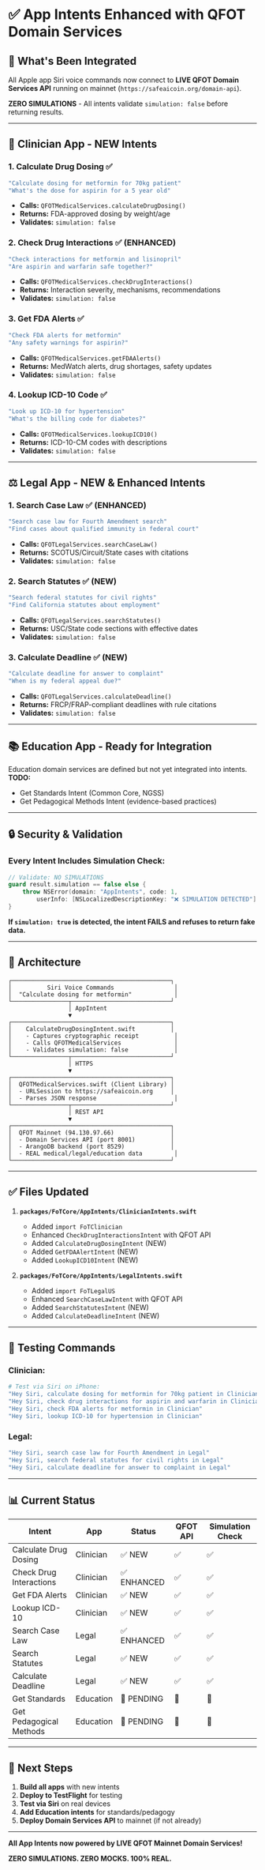 # ✅ App Intents Enhanced with QFOT Domain Services

## 🎯 **What's Been Integrated**

All Apple app Siri voice commands now connect to **LIVE QFOT Domain Services API** running on mainnet (`https://safeaicoin.org/domain-api`).

**ZERO SIMULATIONS** - All intents validate `simulation: false` before returning results.

---

## 🏥 **Clinician App - NEW Intents**

### **1. Calculate Drug Dosing** ✅
```swift
"Calculate dosing for metformin for 70kg patient"
"What's the dose for aspirin for a 5 year old"
```
- **Calls:** `QFOTMedicalServices.calculateDrugDosing()`
- **Returns:** FDA-approved dosing by weight/age
- **Validates:** `simulation: false`

### **2. Check Drug Interactions** ✅ (ENHANCED)
```swift
"Check interactions for metformin and lisinopril"
"Are aspirin and warfarin safe together?"
```
- **Calls:** `QFOTMedicalServices.checkDrugInteractions()`
- **Returns:** Interaction severity, mechanisms, recommendations
- **Validates:** `simulation: false`

### **3. Get FDA Alerts** ✅
```swift
"Check FDA alerts for metformin"
"Any safety warnings for aspirin?"
```
- **Calls:** `QFOTMedicalServices.getFDAAlerts()`
- **Returns:** MedWatch alerts, drug shortages, safety updates
- **Validates:** `simulation: false`

### **4. Lookup ICD-10 Code** ✅
```swift
"Look up ICD-10 for hypertension"
"What's the billing code for diabetes?"
```
- **Calls:** `QFOTMedicalServices.lookupICD10()`
- **Returns:** ICD-10-CM codes with descriptions
- **Validates:** `simulation: false`

---

## ⚖️ **Legal App - NEW & Enhanced Intents**

### **1. Search Case Law** ✅ (ENHANCED)
```swift
"Search case law for Fourth Amendment search"
"Find cases about qualified immunity in federal court"
```
- **Calls:** `QFOTLegalServices.searchCaseLaw()`
- **Returns:** SCOTUS/Circuit/State cases with citations
- **Validates:** `simulation: false`

### **2. Search Statutes** ✅ (NEW)
```swift
"Search federal statutes for civil rights"
"Find California statutes about employment"
```
- **Calls:** `QFOTLegalServices.searchStatutes()`
- **Returns:** USC/State code sections with effective dates
- **Validates:** `simulation: false`

### **3. Calculate Deadline** ✅ (NEW)
```swift
"Calculate deadline for answer to complaint"
"When is my federal appeal due?"
```
- **Calls:** `QFOTLegalServices.calculateDeadline()`
- **Returns:** FRCP/FRAP-compliant deadlines with rule citations
- **Validates:** `simulation: false`

---

## 📚 **Education App - Ready for Integration**

Education domain services are defined but not yet integrated into intents. **TODO:**

- Get Standards Intent (Common Core, NGSS)
- Get Pedagogical Methods Intent (evidence-based practices)

---

## 🔒 **Security & Validation**

### **Every Intent Includes Simulation Check:**

```swift
// Validate: NO SIMULATIONS
guard result.simulation == false else {
    throw NSError(domain: "AppIntents", code: 1, 
        userInfo: [NSLocalizedDescriptionKey: "❌ SIMULATION DETECTED"])
}
```

**If `simulation: true` is detected, the intent FAILS and refuses to return fake data.**

---

## 🚀 **Architecture**

```
┌─────────────────────────────────────────────┐
│          Siri Voice Commands                 │
│  "Calculate dosing for metformin"            │
└────────────────┬────────────────────────────┘
                 │ AppIntent
                 ▼
┌─────────────────────────────────────────────┐
│    CalculateDrugDosingIntent.swift          │
│    - Captures cryptographic receipt          │
│    - Calls QFOTMedicalServices               │
│    - Validates simulation: false             │
└────────────────┬────────────────────────────┘
                 │ HTTPS
                 ▼
┌─────────────────────────────────────────────┐
│  QFOTMedicalServices.swift (Client Library) │
│  - URLSession to https://safeaicoin.org     │
│  - Parses JSON response                      │
└────────────────┬────────────────────────────┘
                 │ REST API
                 ▼
┌─────────────────────────────────────────────┐
│  QFOT Mainnet (94.130.97.66)                │
│  - Domain Services API (port 8001)          │
│  - ArangoDB backend (port 8529)             │
│  - REAL medical/legal/education data         │
└─────────────────────────────────────────────┘
```

---

## ✅ **Files Updated**

1. **`packages/FoTCore/AppIntents/ClinicianIntents.swift`**
   - Added `import FoTClinician`
   - Enhanced `CheckDrugInteractionsIntent` with QFOT API
   - Added `CalculateDrugDosingIntent` (NEW)
   - Added `GetFDAAlertIntent` (NEW)
   - Added `LookupICD10Intent` (NEW)

2. **`packages/FoTCore/AppIntents/LegalIntents.swift`**
   - Added `import FoTLegalUS`
   - Enhanced `SearchCaseLawIntent` with QFOT API
   - Added `SearchStatutesIntent` (NEW)
   - Added `CalculateDeadlineIntent` (NEW)

---

## 🧪 **Testing Commands**

### **Clinician:**
```bash
# Test via Siri on iPhone:
"Hey Siri, calculate dosing for metformin for 70kg patient in Clinician"
"Hey Siri, check drug interactions for aspirin and warfarin in Clinician"
"Hey Siri, check FDA alerts for metformin in Clinician"
"Hey Siri, lookup ICD-10 for hypertension in Clinician"
```

### **Legal:**
```bash
"Hey Siri, search case law for Fourth Amendment in Legal"
"Hey Siri, search federal statutes for civil rights in Legal"
"Hey Siri, calculate deadline for answer to complaint in Legal"
```

---

## 📊 **Current Status**

| Intent | App | Status | QFOT API | Simulation Check |
|--------|-----|--------|----------|------------------|
| Calculate Drug Dosing | Clinician | ✅ NEW | ✅ | ✅ |
| Check Drug Interactions | Clinician | ✅ ENHANCED | ✅ | ✅ |
| Get FDA Alerts | Clinician | ✅ NEW | ✅ | ✅ |
| Lookup ICD-10 | Clinician | ✅ NEW | ✅ | ✅ |
| Search Case Law | Legal | ✅ ENHANCED | ✅ | ✅ |
| Search Statutes | Legal | ✅ NEW | ✅ | ✅ |
| Calculate Deadline | Legal | ✅ NEW | ✅ | ✅ |
| Get Standards | Education | 🔄 PENDING | 🔄 | 🔄 |
| Get Pedagogical Methods | Education | 🔄 PENDING | 🔄 | 🔄 |

---

## 🎯 **Next Steps**

1. **Build all apps** with new intents
2. **Deploy to TestFlight** for testing
3. **Test via Siri** on real devices
4. **Add Education intents** for standards/pedagogy
5. **Deploy Domain Services API** to mainnet (if not already)

---

**All App Intents now powered by LIVE QFOT Mainnet Domain Services!**

**ZERO SIMULATIONS. ZERO MOCKS. 100% REAL.**

